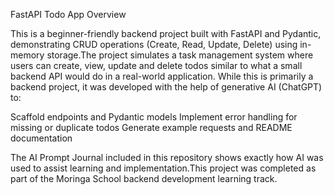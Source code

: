 FastAPI Todo App
Overview

This is a beginner-friendly backend project built with FastAPI and Pydantic, demonstrating CRUD operations (Create, Read, Update, Delete) using in-memory storage.The project simulates a task management system where users can create, view, update and delete todos  similar to what a small backend API would do in a real-world application.
While this is primarily a backend project, it was developed with the help of generative AI (ChatGPT) to:

Scaffold endpoints and Pydantic models
Implement error handling for missing or duplicate todos
Generate example requests and README documentation

The AI Prompt Journal included in this repository shows exactly how AI was used to assist learning and implementation.This project was completed as part of the Moringa School backend development learning track.

